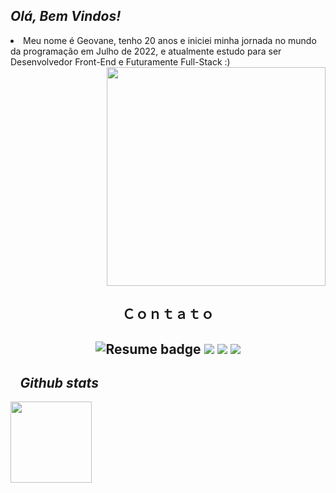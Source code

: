 ## <i>Olá, Bem Vindos!</i>

<li>Meu nome é Geovane, tenho 20 anos e iniciei minha jornada no mundo da programação em Julho de 2022, e atualmente estudo para ser Desenvolvedor Front-End e Futuramente Full-Stack :)

<div id="header" align="right">
<img src="https://user-images.githubusercontent.com/116459583/220793426-00f38053-a1c1-4320-9f88-f1fab74ba40d.png"  width="350"/>
  </ul>
<br>

  <h2 align="center" <i>Ｃｏｎｔａｔｏ</i></h2>

  
<h2 align="center"</h2>
  <img src="https://img.shields.io/badge/Currículo-4285F4?style=for-the-badge&amp;logo=read-the-docs&amp;logoColor=white" alt="Resume badge">
  <a href="https://www.instagram.com/geovanenovaes_/" target="_blank"><img src="https://img.shields.io/badge/-Instagram-%23E4405F?style=for-the-badge&logo=instagram&logoColor=white" target="_blank"></a>
<a href = "mailto:gnovaes2003@gmail.com"><img src="https://img.shields.io/badge/-Gmail-%23333?style=for-the-badge&logo=gmail&logoColor=white" target="_blank"></a>
<a href="https://www.linkedin.com/in/geovanenovaes01/" target="_blank"><img src="https://img.shields.io/badge/-LinkedIn-%230077B5?style=for-the-badge&logo=linkedin&logoColor=white" target="_blank"></a>
<h2 align="center">
  <h2 align="left"> &ensp; <i>Github stats</i></h2>
<div align="left">
  <a href="https://github.com/gnovaess">
  <img height="130em" src="https://github-readme-stats.vercel.app/api?username=gnovaess&hide_title=true&show_icons=true&theme=dark&include_all_commits=true&count_private=true"/>
</div>

